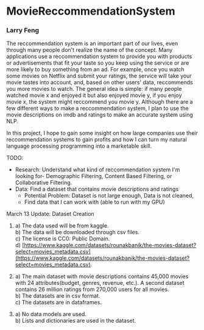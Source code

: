 # MovieReccommendationSystem
### Larry Feng

The reccommendation system is an important part of our lives, even through many people don't realize the name of the concept. Many applications use a reccommendation system to provide you with products or advertisements that fit your taste so you keep using the service or are more likely to buy something from an ad. For example, once you watch some movies on Netflix and submit your ratings, the service will take your movie tastes into account, and, based on other users' data, reccommends you more movies to watch. The general idea is simple: if many people watched movie x and enjoyed it but also enjoyed movie y, if you enjoy movie x, the system might reccommend you movie y. Although there are a few different ways to make a reccommendation system, I plan to use the movie descriptions on imdb and ratings to make an accurate system using NLP.

In this project, I hope to gain some insight on how large companies use their reccommendation systems to gain profits and how I can turn my natural language processing programming into a marketable skill.

TODO:
- Research: Understand what kind of reccommendation system I'm looking for- Demographic Filtering, Content Based Filtering, or Collaborative Filtering.
- Data: Find a dataset that contains movie descriptions and ratings
  - Potential Problem: Dataset is not large enough, Data is not cleaned, 
  - Find data that I can work with (able to run with my GPU)
  
  

March 13 Update:
Dataset Creation

1. a) The data used will be from kaggle. <br /> 
   b) The data will be downloaded through csv files. <br />
   c) The license is CC0: Public Domain.<br />
   d) [https://www.kaggle.com/datasets/rounakbanik/the-movies-dataset?select=movies_metadata.csv](https://www.kaggle.com/datasets/rounakbanik/the-movies-dataset?select=movies_metadata.csv). <br />
   
2. a) The main dataset with movie descriptions contains 45,000 movies with 24 attributes(budget, genres, revenue, etc.). A second dataset contains 26 million ratings from 270,000 users for all movies. <br />
   b) The datasets are in csv format. <br />
   c) The datasets are in dataframes. <br />
   
3. a) No data models are used. <br />
   b) Lists and dictionaries are used in the dataset.
